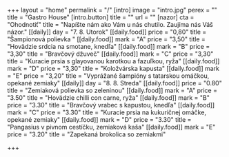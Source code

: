 +++
layout = "home"
permalink = "/"
[intro]
image = "intro.jpg"
perex = ""
title = "Gastro House"
[intro.button]
title = ""
url = ""
[nazor]
cta = "Ohodnotiť"
title = "Napíšte nám ako Vám u nás chutilo. Zaujíma nás Váš názor."
[[daily]]
day = "7. 8. Utorok"
[[daily.food]]
price = "0,80"
title = "Šampionová  polievka "
[[daily.food]]
mark = "A"
price = "3,50"
title = "Hovädzie srdcia na smotane, knedľa"
[[daily.food]]
mark = "B"
price = "3,30"
title = "Bravčový džuveč"
[[daily.food]]
mark = "C"
price = "3,30"
title = "Kuracie prsia s glayovanou karotkou a fazuľkou, ryža"
[[daily.food]]
mark = "D"
price = "3,30"
title = "Koložvárska kapusta"
[[daily.food]]
mark = "E"
price = "3,20"
title = "Vyprážané šampióny s tatarskou omáčkou, opekané zemiaky"
[[daily]]
day = "8. 8. Streda"
[[daily.food]]
price = "0.80"
title = "Zemiaková polievka so zeleninou"
[[daily.food]]
mark = "A"
price = "3.50"
title = "Hovädzie chilli con carne, ryža"
[[daily.food]]
mark = "B"
price = "3.30"
title = "Bravčový vrabec s kapustou, knedľa"
[[daily.food]]
mark = "C"
price = "3.30"
title = "Kuracie prsia na kukuričnej omáčke, opekané zemiaky"
[[daily.food]]
mark = "D"
price = "3.30"
title = "Pangasius v pivnom cestíčku, zemiaková kaša"
[[daily.food]]
mark = "E"
price = "3.20"
title = "Zapekaná brokolica so zemiakmi"

+++
